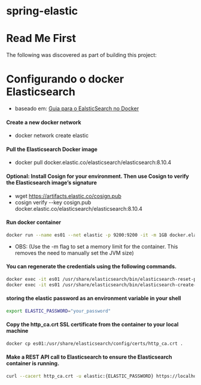 # spring-elastic
# Read Me First
The following was discovered as part of building this project:

# Configurando o docker Elasticsearch
* baseado em: [Guia para o EalsticSearch no Docker](https://www.elastic.co/guide/en/elasticsearch/reference/current/docker.html#docker-cli-run-prod-mode)

#### Create a new docker network
* docker network create elastic

#### Pull the Elasticsearch Docker image
* docker pull docker.elastic.co/elasticsearch/elasticsearch:8.10.4

#### Optional: Install Cosign for your environment. Then use Cosign to verify the Elasticsearch image’s signature
* wget https://artifacts.elastic.co/cosign.pub
* cosign verify --key cosign.pub docker.elastic.co/elasticsearch/elasticsearch:8.10.4

#### Run docker container
```sh
docker run --name es01 --net elastic -p 9200:9200 -it -m 1GB docker.elastic.co/elasticsearch/elasticsearch:8.10.4
```
* OBS: (Use the -m flag to set a memory limit for the container. This removes the need to manually set the JVM size)

####  You can regenerate the credentials using the following commands.
```sh
docker exec -it es01 /usr/share/elasticsearch/bin/elasticsearch-reset-password -u elastic
docker exec -it es01 /usr/share/elasticsearch/bin/elasticsearch-create-enrollment-token -s kibana
```

#### storing the elastic password as an environment variable in your shell
```sh
export ELASTIC_PASSWORD="your_password"
```

#### Copy the http_ca.crt SSL certificate from the container to your local machine
```sh
docker cp es01:/usr/share/elasticsearch/config/certs/http_ca.crt .
```

#### Make a REST API call to Elasticsearch to ensure the Elasticsearch container is running.
```sh
curl --cacert http_ca.crt -u elastic:{ELASTIC_PASSWORD} https://localhost:9200

```
